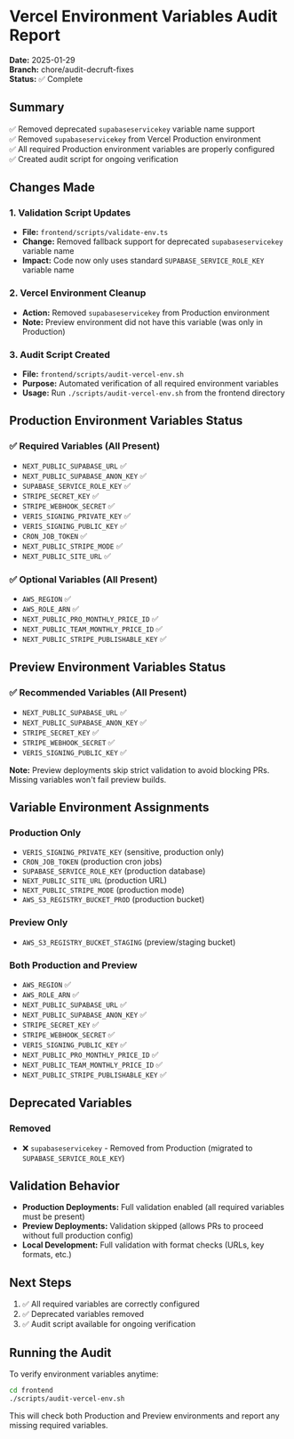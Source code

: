 # Vercel Environment Variables Audit Report

**Date:** 2025-01-29  
**Branch:** chore/audit-decruft-fixes  
**Status:** ✅ Complete

## Summary

✅ Removed deprecated `supabaseservicekey` variable name support  
✅ Removed `supabaseservicekey` from Vercel Production environment  
✅ All required Production environment variables are properly configured  
✅ Created audit script for ongoing verification

## Changes Made

### 1. Validation Script Updates
- **File:** `frontend/scripts/validate-env.ts`
- **Change:** Removed fallback support for deprecated `supabaseservicekey` variable name
- **Impact:** Code now only uses standard `SUPABASE_SERVICE_ROLE_KEY` variable name

### 2. Vercel Environment Cleanup
- **Action:** Removed `supabaseservicekey` from Production environment
- **Note:** Preview environment did not have this variable (was only in Production)

### 3. Audit Script Created
- **File:** `frontend/scripts/audit-vercel-env.sh`
- **Purpose:** Automated verification of all required environment variables
- **Usage:** Run `./scripts/audit-vercel-env.sh` from the frontend directory

## Production Environment Variables Status

### ✅ Required Variables (All Present)
- `NEXT_PUBLIC_SUPABASE_URL` ✅
- `NEXT_PUBLIC_SUPABASE_ANON_KEY` ✅
- `SUPABASE_SERVICE_ROLE_KEY` ✅
- `STRIPE_SECRET_KEY` ✅
- `STRIPE_WEBHOOK_SECRET` ✅
- `VERIS_SIGNING_PRIVATE_KEY` ✅
- `VERIS_SIGNING_PUBLIC_KEY` ✅
- `CRON_JOB_TOKEN` ✅
- `NEXT_PUBLIC_STRIPE_MODE` ✅
- `NEXT_PUBLIC_SITE_URL` ✅

### ✅ Optional Variables (All Present)
- `AWS_REGION` ✅
- `AWS_ROLE_ARN` ✅
- `NEXT_PUBLIC_PRO_MONTHLY_PRICE_ID` ✅
- `NEXT_PUBLIC_TEAM_MONTHLY_PRICE_ID` ✅
- `NEXT_PUBLIC_STRIPE_PUBLISHABLE_KEY` ✅

## Preview Environment Variables Status

### ✅ Recommended Variables (All Present)
- `NEXT_PUBLIC_SUPABASE_URL` ✅
- `NEXT_PUBLIC_SUPABASE_ANON_KEY` ✅
- `STRIPE_SECRET_KEY` ✅
- `STRIPE_WEBHOOK_SECRET` ✅
- `VERIS_SIGNING_PUBLIC_KEY` ✅

**Note:** Preview deployments skip strict validation to avoid blocking PRs. Missing variables won't fail preview builds.

## Variable Environment Assignments

### Production Only
- `VERIS_SIGNING_PRIVATE_KEY` (sensitive, production only)
- `CRON_JOB_TOKEN` (production cron jobs)
- `SUPABASE_SERVICE_ROLE_KEY` (production database)
- `NEXT_PUBLIC_SITE_URL` (production URL)
- `NEXT_PUBLIC_STRIPE_MODE` (production mode)
- `AWS_S3_REGISTRY_BUCKET_PROD` (production bucket)

### Preview Only
- `AWS_S3_REGISTRY_BUCKET_STAGING` (preview/staging bucket)

### Both Production and Preview
- `AWS_REGION` ✅
- `AWS_ROLE_ARN` ✅
- `NEXT_PUBLIC_SUPABASE_URL` ✅
- `NEXT_PUBLIC_SUPABASE_ANON_KEY` ✅
- `STRIPE_SECRET_KEY` ✅
- `STRIPE_WEBHOOK_SECRET` ✅
- `VERIS_SIGNING_PUBLIC_KEY` ✅
- `NEXT_PUBLIC_PRO_MONTHLY_PRICE_ID` ✅
- `NEXT_PUBLIC_TEAM_MONTHLY_PRICE_ID` ✅
- `NEXT_PUBLIC_STRIPE_PUBLISHABLE_KEY` ✅

## Deprecated Variables

### Removed
- ❌ `supabaseservicekey` - Removed from Production (migrated to `SUPABASE_SERVICE_ROLE_KEY`)

## Validation Behavior

- **Production Deployments:** Full validation enabled (all required variables must be present)
- **Preview Deployments:** Validation skipped (allows PRs to proceed without full production config)
- **Local Development:** Full validation with format checks (URLs, key formats, etc.)

## Next Steps

1. ✅ All required variables are correctly configured
2. ✅ Deprecated variables removed
3. ✅ Audit script available for ongoing verification

## Running the Audit

To verify environment variables anytime:

```bash
cd frontend
./scripts/audit-vercel-env.sh
```

This will check both Production and Preview environments and report any missing required variables.

